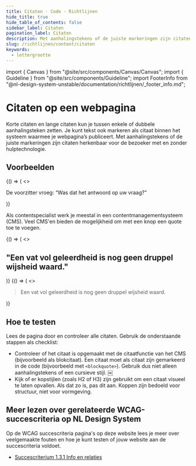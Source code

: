 ```yaml
---
title: Citaten · Code · Richtlijnen
hide_title: true
hide_table_of_contents: false
sidebar_label: Citaten
pagination_label: Citaten
description: Met aanhalingstekens of de juiste markeringen zijn citaten herkenbaar voor de bezoeker met en zonder hulptechnologie.
slug: /richtlijnen/content/citaten
keywords:
  - lettergrootte
---
```


<!-- @license CC0-1.0 -->

import { Canvas } from "@site/src/components/Canvas/Canvas";
import { Guideline } from "@site/src/components/Guideline";
import FooterInfo from "@nl-design-system-unstable/documentation/richtlijnen/\_footer_info.md";

# Citaten op een webpagina

Korte citaten en lange citaten kun je tussen enkele of dubbele aanhalingsteken zetten. Je kunt tekst ook markeren als citaat binnen het systeem waarmee je webpagina’s publiceert. Met aanhalingstekens of de juiste markeringen zijn citaten herkenbaar voor de bezoeker met en zonder hulptechnologie.

## Voorbeelden

<Guideline appearance="do" title="Plaats dubbele of enkele aanhalingstekens om een quote aan te geven.">
  <Canvas language="html">
    {() => (
      <>
        <p>
          De voorzitter vroeg: “Was dat het antwoord op uw vraag?”
        </p>
      </>
    )}
  </Canvas>
</Guideline>

Als contentspecialist werk je meestal in een contentmanagementsysteem (CMS). Veel CMS'en bieden de mogelijkheid om met een knop een quote toe te voegen.

<Guideline appearance="dont" title="Een kop gebruiken om een quote op te maken.">
  <Canvas language="html">
    {() => (
      <>
          <h2>"Een vat vol geleerdheid is nog geen druppel wijsheid waard."</h2>
      </>
    )}
  </Canvas>
</Guideline>

<Guideline appearance="do" title="Een quote opmaken met de specifiek daarvoor bedoelde mogelijkheid in het CMS.">
  <Canvas language="html">
    {() => (
      <>
          <blockquote>
          Een vat vol geleerdheid is nog geen druppel wijsheid waard.
          </blockquote>
      </>
    )}
  </Canvas>
</Guideline>

<!--Guideline appearance="do" title="Voor korte quotes in een zin of alinea het HTML-element <q> gebruiken">
  <Canvas language="html">
    {() => (
      <>
          <p>
          Op de voorpagina van de website staat: <q>NL Design System helpt om toegankelijk, inclusief en gebruiksvriendelijk ontwikkelen makkelijk te maken.</q> Het kernteam maakt dit mogelijk.
          </p>
      </>
    )}
  </Canvas>
</Guideline>

<Guideline appearance="do" title="Voor langere quotes die los staan buiten een zin of alinea het HTML-element <blockquote> gebruiken">
  <Canvas language="html">
    {() => (
      <>
          <blockquote>
          Een vat vol geleerdheid is nog geen druppel wijsheid waard.
          </blockquote>
      </>
    )}
  </Canvas>
</Guideline-->

## Hoe te testen

Lees de pagina door en controleer alle citaten. Gebruik de onderstaande stappen als checklist:

- Controleer of het citaat is opgemaakt met de citaatfunctie van het CMS (bijvoorbeeld als blokcitaat).
  Een citaat moet als citaat zijn gemarkeerd in de code (bijvoorbeeld met `<blockquote>`). Gebruik dus niet alleen aanhalingstekens of een cursieve stijl. ￼
- Kijk of er kopstijlen (zoals H2 of H3) zijn gebruikt om een citaat visueel te laten opvallen.
  Als dat zo is, pas dit aan. Koppen zijn bedoeld voor structuur, niet voor vormgeving.

## Meer lezen over gerelateerde WCAG-succescriteria op NL Design System

Op de WCAG succescriteria pagina's op deze website lees je meer over veelgemaakte fouten en hoe je kunt testen of jouw website aan de succescriteria voldoet.

- [Succescriterium 1.3.1 Info en relaties](/wcag/1.3.1)

<FooterInfo />
